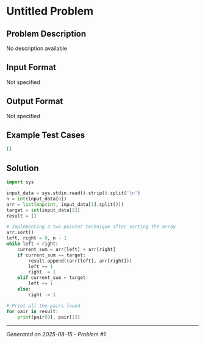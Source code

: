 # Untitled Problem

## Problem Description
No description available

## Input Format
Not specified

## Output Format
Not specified

## Example Test Cases
```json
[]
```

## Solution
```python
import sys

input_data = sys.stdin.read().strip().split('\n')
n = int(input_data[0])
arr = list(map(int, input_data[1].split()))
target = int(input_data[2])
result = []

# Implementing a two-pointer technique after sorting the array
arr.sort()
left, right = 0, n - 1
while left < right:
    current_sum = arr[left] + arr[right]
    if current_sum == target:
        result.append((arr[left], arr[right]))
        left += 1
        right -= 1
    elif current_sum < target:
        left += 1
    else:
        right -= 1

# Print all the pairs found
for pair in result:
    print(pair[0], pair[1])
```

---
*Generated on 2025-08-15 - Problem #1*
